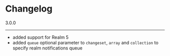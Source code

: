 Changelog
=========

3.0.0
_____

- added support for Realm 5
- added `queue` optional parameter to `changeset`, `array` and `collection` to specify realm notifications queue
